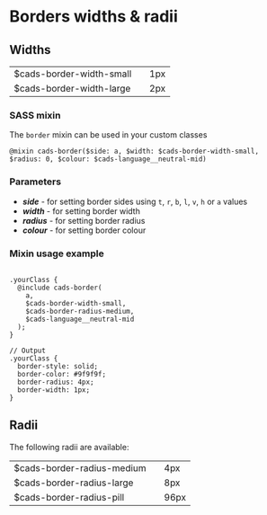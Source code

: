 # Borders widths & radii

## Widths

<table class="cads-stylebuide__table">
	<tbody>
		<tr>
			<td>$cads-border-width-small</td>
			<td><div class="cads-styleguide__sizing-border-medium" /></td>
			<td>1px</td>
		</tr>
		<tr>
			<td>$cads-border-width-large</td>
			<td><div class="cads-styleguide__sizing-border-large" /></td>
			<td>2px</td>
		</tr>
	</tbody>
</table>

### SASS mixin

The `border` mixin can be used in your custom classes

`@mixin cads-border($side: a, $width: $cads-border-width-small, $radius: 0, $colour: $cads-language__neutral-mid)`

### Parameters

-   **_side_** - for setting border sides using `t`, `r`, `b`, `l`, `v`, `h` or `a` values
-   **_width_** - for setting border width
-   **_radius_** - for setting border radius
-   **_colour_** - for setting border colour

### Mixin usage example

<pre><code class="css">
.yourClass {
  @include cads-border(
    a,
    $cads-border-width-small,
    $cads-border-radius-medium,
    $cads-language__neutral-mid
  );
}

// Output
.yourClass {
  border-style: solid;
  border-color: #9f9f9f;
  border-radius: 4px;
  border-width: 1px;
}
</code></pre>

## Radii

The following radii are available:

<table class="cads-stylebuide__table">
	<tbody>
		<tr>
			<td>$cads-border-radius-medium</td>
			<td><div class="cads-styleguide__sizing-radius-medium" /></td>
			<td>4px</td>
		</tr>
		<tr>
			<td>$cads-border-radius-large</td>
			<td><div class="cads-styleguide__sizing-radius-large" /></td>
			<td>8px</td>
		</tr>
		<tr>
			<td>$cads-border-radius-pill</td>
			<td><div class="cads-styleguide__sizing-radius-pill" /></td>
			<td>96px</td>
		</tr>
	</tbody>
</table>
